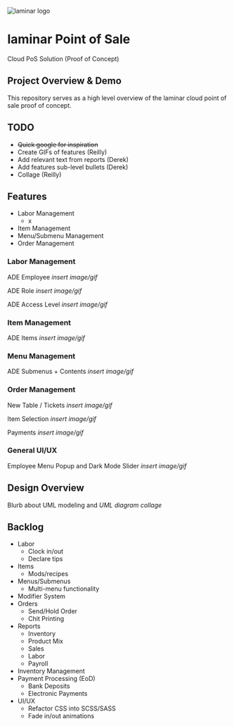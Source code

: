 ![laminar logo](https://cdn.discordapp.com/attachments/402699845971869696/953446564418953236/Laminar_Logo_Large.png)

# laminar Point of Sale 
Cloud PoS Solution (Proof of Concept)

##  Project Overview & Demo
This repository serves as a high level overview of the laminar cloud point of sale proof of concept.

## TODO
- ~~Quick google for inspiration~~
- Create GIFs of features (Reilly)
- Add relevant text from reports (Derek)
- Add features sub-level bullets (Derek)
- Collage (Reilly)
  

## Features  

- Labor Management
  - x
- Item Management
- Menu/Submenu Management
- Order Management

### Labor Management  

ADE Employee
*insert image/gif*

ADE Role
*insert image/gif*

ADE Access Level
*insert image/gif*


### Item Management  

ADE Items
*insert image/gif*


### Menu Management

ADE Submenus + Contents
*insert image/gif*


### Order Management

New Table / Tickets
*insert image/gif*

Item Selection
*insert image/gif*

Payments
*insert image/gif*


### General UI/UX

Employee Menu Popup and Dark Mode Slider
*insert image/gif*


## Design Overview

Blurb about UML modeling and
*UML diagram collage*


## Backlog 
- Labor
  - Clock in/out 
  - Declare tips
- Items
  - Mods/recipes
- Menus/Submenus
  - Multi-menu functionality
- Modifier System
- Orders
  - Send/Hold Order
  - Chit Printing
- Reports
  - Inventory
  - Product Mix
  - Sales
  - Labor
  - Payroll
- Inventory Management
- Payment Processing (EoD)
  - Bank Deposits
  - Electronic Payments
- UI/UX
  - Refactor CSS into SCSS/SASS
  - Fade in/out animations